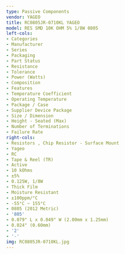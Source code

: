 ```yaml
---
type: Passive Components
vendor: YAGEO
title: RC0805JR-0710KL YAGEO
model: RES SMD 10K OHM 5% 1/8W 0805
left-cols:
- Categories
- Manufacturer
- Series
- Packaging 
- Part Status
- Resistance
- Tolerance
- Power (Watts)
- Composition
- Features
- Temperature Coefficient
- Operating Temperature
- Package / Case
- Supplier Device Package
- Size / Dimension
- Height - Seated (Max)
- Number of Terminations
- Failure Rate
right-cols:
- Resistors , Chip Resistor - Surface Mount
- Yageo
- RC
- Tape & Reel (TR) 
- Active
- 10 kOhms
- ±5%
- 0.125W, 1/8W
- Thick Film
- Moisture Resistant
- ±100ppm/°C
- -55°C ~ 155°C
- 0805 (2012 Metric)
- '805'
- 0.079" L x 0.049" W (2.00mm x 1.25mm)
- 0.024" (0.60mm)
- '2'
- '-'
img: RC0805JR-0710KL.jpg
---
```

